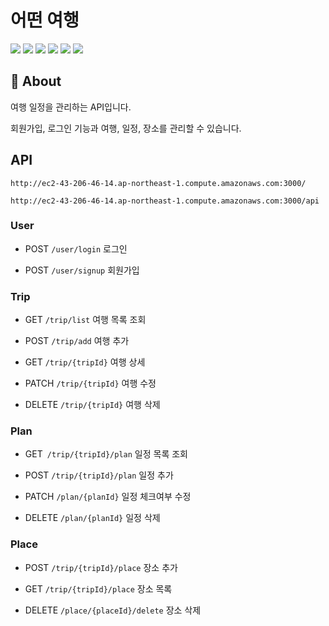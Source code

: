 # 어떤 여행

<img src="https://img.shields.io/badge/Node.js-339933?style=flat&logo=nodedotjs&logoColor=white"> <img src="https://img.shields.io/badge/nestjs-E0234E?style=flat&logo=nestjs&logoColor=white"> <img src="https://img.shields.io/badge/TypeOrm-white?style=flat"> <img src="https://img.shields.io/badge/MySQL-4479A1?style=flat&logo=mysql&logoColor=white"> <img src="https://img.shields.io/badge/TypeScript-3178c6?style=flat&logo=typescript&logoColor=white"> <img src="https://img.shields.io/badge/AWS-232F3E?style=flat&logo=amazonaws&logoColor=white">

## 🔎 About

여행 일정을 관리하는 API입니다.

회원가입, 로그인 기능과 여행, 일정, 장소를 관리할 수 있습니다.

## API

`http://ec2-43-206-46-14.ap-northeast-1.compute.amazonaws.com:3000/`

`http://ec2-43-206-46-14.ap-northeast-1.compute.amazonaws.com:3000/api`

### User

- POST `/user/login` 로그인

- POST `/user/signup` 회원가입

### Trip

- GET `/trip/list` 여행 목록 조회

- POST `/trip/add` 여행 추가

- GET `/trip/{tripId}` 여행 상세

- PATCH `/trip/{tripId}` 여행 수정

- DELETE `/trip/{tripId}` 여행 삭제

### Plan

- GET` /trip/{tripId}/plan` 일정 목록 조회

- POST `/trip/{tripId}/plan` 일정 추가

- PATCH `/plan/{planId}` 일정 체크여부 수정

- DELETE `/plan/{planId}` 일정 삭제

### Place

- POST `/trip/{tripId}/place` 장소 추가

- GET `/trip/{tripId}/place` 장소 목록

- DELETE `/place/{placeId}/delete` 장소 삭제

